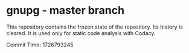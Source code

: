# gnupg - master branch

This repository contains the frozen state of the repository.
Its history is cleared. It is used only for static code
analysis with Codacy.

Commit Time: 1726793245